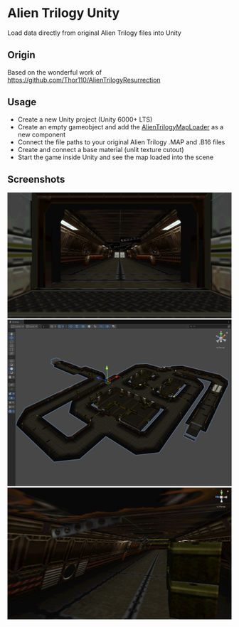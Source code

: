 # Alien Trilogy Unity
Load data directly from original Alien Trilogy files into Unity

## Origin
Based on the wonderful work of https://github.com/Thor110/AlienTrilogyResurrection

## Usage
* Create a new Unity project (Unity 6000+ LTS)
* Create an empty gameobject and add the [AlienTrilogyMapLoader](scripts/AlienTrilogyMapLoader.cs) as a new component
* Connect the file paths to your original Alien Trilogy .MAP and .B16 files
* Create and connect a base material (unlit texture cutout)
* Start the game inside Unity and see the map loaded into the scene

## Screenshots
![01](screenshots/01.PNG)
![02](screenshots/02.PNG)
![03](screenshots/03.PNG)
